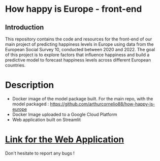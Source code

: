 # How happy is Europe - front-end

## Introduction

This repository contains the code and resources for the front-end of our main project of predicting happiness levels in Europe using data from the European Social Survey 10, conducted between 2020 and 2022. The goal of this project is to explore factors that influence happiness and build a predictive model to forecast happiness levels across different European countries.

# Description

- Docker image of the model package built. For the main repo, with the model packaged : https://github.com/arthurcornelio88/how-happy-is-europe
- Docker Image uploaded to a Google Cloud Platform
- Web application built on Streamlit

# [Link for the Web Application](https://how-happy-in-europe-frontend-ay8tr8nlk6ya4dnv8qc7lm.streamlit.app/)

Don't hesitate to report any bugs !
